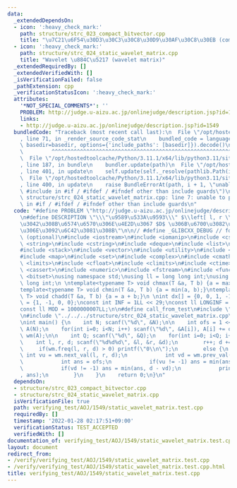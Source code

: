 ```yaml
---
data:
  _extendedDependsOn:
  - icon: ':heavy_check_mark:'
    path: structure/strc_023_compact_bitvector.cpp
    title: "\u7C21\u6F54\u30D3\u30C3\u30C8\u30D9\u30AF\u30C8\u30EB (compact bit vector)"
  - icon: ':heavy_check_mark:'
    path: structure/strc_024_static_wavelet_matrix.cpp
    title: "Wavelet \u884C\u5217 (wavelet matrix)"
  _extendedRequiredBy: []
  _extendedVerifiedWith: []
  _isVerificationFailed: false
  _pathExtension: cpp
  _verificationStatusIcon: ':heavy_check_mark:'
  attributes:
    '*NOT_SPECIAL_COMMENTS*': ''
    PROBLEM: http://judge.u-aizu.ac.jp/onlinejudge/description.jsp?id=1549
    links:
    - http://judge.u-aizu.ac.jp/onlinejudge/description.jsp?id=1549
  bundledCode: "Traceback (most recent call last):\n  File \"/opt/hostedtoolcache/Python/3.11.1/x64/lib/python3.11/site-packages/onlinejudge_verify/documentation/build.py\"\
    , line 71, in _render_source_code_stat\n    bundled_code = language.bundle(stat.path,\
    \ basedir=basedir, options={'include_paths': [basedir]}).decode()\n          \
    \         ^^^^^^^^^^^^^^^^^^^^^^^^^^^^^^^^^^^^^^^^^^^^^^^^^^^^^^^^^^^^^^^^^^^^^^^^^^^^^^^^^\n\
    \  File \"/opt/hostedtoolcache/Python/3.11.1/x64/lib/python3.11/site-packages/onlinejudge_verify/languages/cplusplus.py\"\
    , line 187, in bundle\n    bundler.update(path)\n  File \"/opt/hostedtoolcache/Python/3.11.1/x64/lib/python3.11/site-packages/onlinejudge_verify/languages/cplusplus_bundle.py\"\
    , line 401, in update\n    self.update(self._resolve(pathlib.Path(included), included_from=path))\n\
    \  File \"/opt/hostedtoolcache/Python/3.11.1/x64/lib/python3.11/site-packages/onlinejudge_verify/languages/cplusplus_bundle.py\"\
    , line 400, in update\n    raise BundleErrorAt(path, i + 1, \"unable to process\
    \ #include in #if / #ifdef / #ifndef other than include guards\")\nonlinejudge_verify.languages.cplusplus_bundle.BundleErrorAt:\
    \ structure/strc_024_static_wavelet_matrix.cpp: line 7: unable to process #include\
    \ in #if / #ifdef / #ifndef other than include guards\n"
  code: "#define PROBLEM \"http://judge.u-aizu.ac.jp/onlinejudge/description.jsp?id=1549\"\
    \n#define DESCRIPTION \"\\\"\u9589\u533A\u9593\\\" $\\left[ l, r \\right]$ \u306B\
    \u3042\u308B\u6574\u6570\u306E\u4E2D\u3067 $D$ \u306B\u6700\u3082\u8FD1\u3044\u3082\
    \u306E\u3092\u6C42\u3081\u308B\"\n\n// #define _GLIBCXX_DEBUG // for STL debug\
    \ (optional)\n#include <iostream>\n#include <iomanip>\n#include <cstdio>\n#include\
    \ <string>\n#include <cstring>\n#include <deque>\n#include <list>\n#include <queue>\n\
    #include <stack>\n#include <vector>\n#include <utility>\n#include <algorithm>\n\
    #include <map>\n#include <set>\n#include <complex>\n#include <cmath>\n#include\
    \ <limits>\n#include <cfloat>\n#include <climits>\n#include <ctime>\n#include\
    \ <cassert>\n#include <numeric>\n#include <fstream>\n#include <functional>\n#include\
    \ <bitset>\nusing namespace std;\nusing ll = long long int;\nusing int64 = long\
    \ long int;\n \ntemplate<typename T> void chmax(T &a, T b) {a = max(a, b);}\n\
    template<typename T> void chmin(T &a, T b) {a = min(a, b);}\ntemplate<typename\
    \ T> void chadd(T &a, T b) {a = a + b;}\n \nint dx[] = {0, 0, 1, -1};\nint dy[]\
    \ = {1, -1, 0, 0};\nconst int INF = 1LL << 29;\nconst ll LONGINF = 1LL << 60;\n\
    const ll MOD = 1000000007LL;\n\n#define call_from_test\n#include \"../../../structure/strc_023_compact_bitvector.cpp\"\
    \n#include \"../../../structure/strc_024_static_wavelet_matrix.cpp\"\n#undef call_from_test\n\
    \nint main() {\n    int N; scanf(\"%d\", &N);\n\n    int ofs = 1 << 20;\n    vector<int>\
    \ A(N);\n    for(int i=0; i<N; i++) scanf(\"%d\", &A[i]), A[i] += ofs;\n    WaveletMatrix<25>\
    \ wm(A);\n\n    int Q; scanf(\"%d\", &Q);\n    for(int i=0; i<Q; i++) {\n    \
    \    int l, r, d; scanf(\"%d%d%d\", &l, &r, &d);\n        r++; d += ofs;\n   \
    \     if(wm.freq(l, r, d) > 0) printf(\"0\\n\");\n        else {\n           \
    \ int vu = wm.next_val(l, r, d);\n            int vd = wm.prev_val(l, r, d);\n\
    \            int ans = ofs;\n            if(vu != -1) ans = min(ans, vu - d);\n\
    \            if(vd != -1) ans = min(ans, d - vd);\n            printf(\"%d\\n\"\
    , ans);\n        }\n    }\n    return 0;\n}\n"
  dependsOn:
  - structure/strc_023_compact_bitvector.cpp
  - structure/strc_024_static_wavelet_matrix.cpp
  isVerificationFile: true
  path: verifying_test/AOJ/1549/static_wavelet_matrix.test.cpp
  requiredBy: []
  timestamp: '2022-01-28 02:17:51+09:00'
  verificationStatus: TEST_ACCEPTED
  verifiedWith: []
documentation_of: verifying_test/AOJ/1549/static_wavelet_matrix.test.cpp
layout: document
redirect_from:
- /verify/verifying_test/AOJ/1549/static_wavelet_matrix.test.cpp
- /verify/verifying_test/AOJ/1549/static_wavelet_matrix.test.cpp.html
title: verifying_test/AOJ/1549/static_wavelet_matrix.test.cpp
---
```

